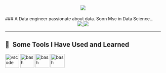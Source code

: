 <h1 align="center">
    <img src="https://readme-typing-svg.herokuapp.com/?font=Inter&size=48&center=true&vCenter=true&width=500&height=70&color=4493F8&duration=4000&lines=Hi+There!+👋;+I'm+Konstantinos;" />
</h1>
### A Data engineer passionate about data. Soon Msc in Data Science... 

<div align="center">
  <a href="kopapatzimos@gmail.com">
    <img src="https://img.shields.io/badge/Gmail-333333?style=for-the-badge&logo=gmail&logoColor=red" />
  </a>
  <a href="https://linkedin.com/in/chijiokeokorji" target="_blank">
    <img src="https://img.shields.io/badge/LinkedIn-0077B5?style=for-the-badge&logo=linkedin&logoColor=white" target="https://www.linkedin.com/in/konstantinos-papatzimos/" />
  </a>
</div>

<hr>


<h2> 🚀 &nbsp;Some Tools I Have Used and Learned</h2>
<p align="left">
<img src="https://cdn.jsdelivr.net/gh/devicons/devicon/icons/vscode/vscode-original.svg" alt="vscode" width="45" height="45"/>
<img src="https://img.icons8.com/?size=100&id=l75OEUJkPAk4&format=png&color=000000" alt="bash" width="45" height="45"/>
<img src="https://img.icons8.com/?size=100&id=UFXRpPFebwa2&format=png&color=000000" alt="bash" width="45" height="45"/>
<img src="https://img.icons8.com/?size=100&id=n3QRpDA7KZ7P&format=png&color=000000" alt="bash" width="45" height="45"/>


</p>
